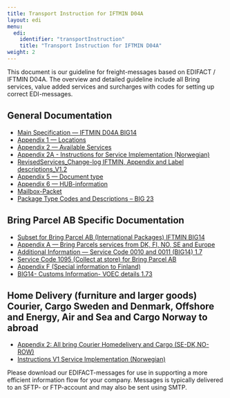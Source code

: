 ```yaml
---
title: Transport Instruction for IFTMIN D04A
layout: edi
menu:
  edi:
    identifier: "transportInstruction"
    title: "Transport Instruction for IFTMIN D04A"
weight: 2
---
```


This document is our guideline for freight-messages based on EDIFACT / IFTMIN D04A. The overview and detailed guideline include all Bring services, value added services and surcharges with codes for setting up correct EDI-messages.

## General Documentation

* [Main Specification — IFTMIN D04A BIG14](/files/IG_BIG14_1_5_2017-08-09.pdf)
* [Appendix 1 — Locations](/files/Appendix1_LocationsV1_2018.pdf)
* [Appendix 2 — Available Services](/files/RevisedServices_Appendix2_Posten_Bring_V1.2_2_ny.pdf)
* [Appendix 2A - Instructions for Service Implementation (Norwegian)](/files/RevisedServices_Appendix2A_Posten_Bring_Specifications_V1.2_2_ny.pdf)
* [RevisedServices\_Change-log IFTMIN, Appendix and Label descriptions\_V1.2](/files/RevisedServices_Change-log_IFTMIN,_Appendix_and_Label_descriptions_V1.2.pdf)
* [Appendix 5 — Document type](/files/BIG14_Appendix_5.pdf)
* [Appendix 6 — HUB-information](/files/BIG14_Appendix_6.pdf)
* [Mailbox-Packet](/files/Appendix_G_20250626_Nextversion.pdf)
* [Package Type Codes and Descriptions – BIG 23](</files/BIG23 Package Types_ver 1.0.xls>)

## Bring Parcel AB Specific Documentation

* [Subset for Bring Parcel AB (International Packages) IFTMIN BIG14](</files/BPI_Bring_Parcels_AB_subset BIG14_1_6.pdf>)
* [Appendix A — Bring Parcels services from DK, FI, NO, SE and Europe](/files/Appendix%20A%20release%20by%202025-06-01.pdf)
* [Additional Information — Service Code 0010 and 0011 (BIG14) 1.7](/files/Service%20Code%200010%20and%200011%20(BIG14)%201.7.pdf)
* [Service Code 1095 (Collect at store) for Bring Parcel AB](/files/Service_Code_1095_(BIG14)_1.0.pdf)
* [Appendix F (Special information to Finland)](/files/20200501%20Appendix%20F.pdf)
* [BIG14- Customs Information- VOEC details 1.73](/files/BIG14%20-%20Customs%20information-VOEC%20details%20v.1.73.pdf)

## Home Delivery (furniture and larger goods) Courier, Cargo Sweden and Denmark, Offshore and Energy, Air and Sea and Cargo Norway to abroad

* [Appendix 2: All bring Courier Homedelivery and Cargo (SE-DK,NO-ROW)](/files/APPENDIX_080525%20Final.pdf)
* [Instructions V1 Service Implementation (Norwegian)](/files/Revisjon_Appendix2A_1-11-24_V1.pdf)

Please download our EDIFACT-messages for use in supporting a more efficient information flow for your company. Messages is typically delivered to an SFTP- or FTP-account and may also be sent using SMTP.

